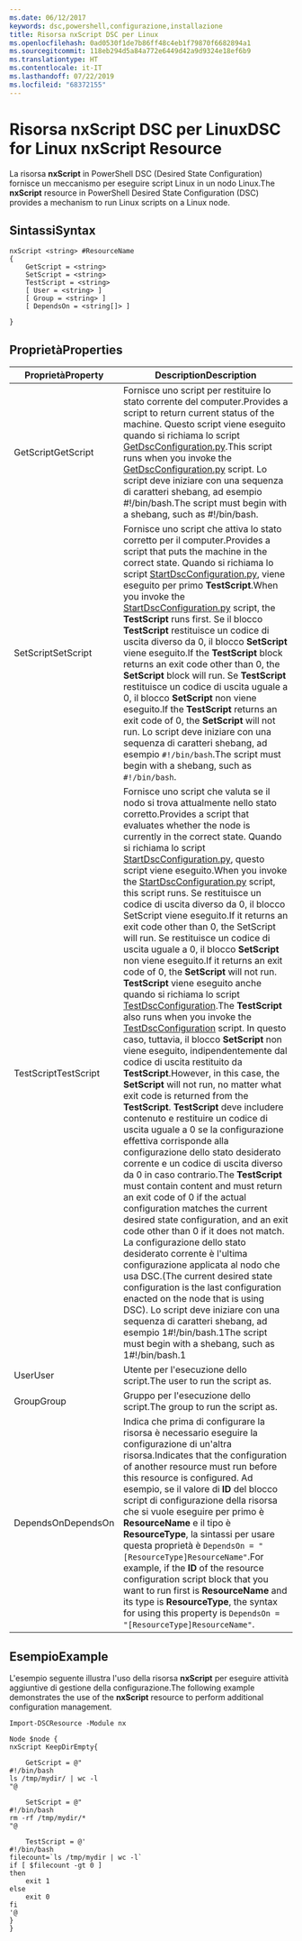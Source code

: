 ```yaml
---
ms.date: 06/12/2017
keywords: dsc,powershell,configurazione,installazione
title: Risorsa nxScript DSC per Linux
ms.openlocfilehash: 0ad0530f1de7b86ff48c4eb1f79870f6682894a1
ms.sourcegitcommit: 118eb294d5a84a772e6449d42a9d9324e18ef6b9
ms.translationtype: HT
ms.contentlocale: it-IT
ms.lasthandoff: 07/22/2019
ms.locfileid: "68372155"
---
```

# <a name="dsc-for-linux-nxscript-resource"></a><span data-ttu-id="3e359-103">Risorsa nxScript DSC per Linux</span><span class="sxs-lookup"><span data-stu-id="3e359-103">DSC for Linux nxScript Resource</span></span>

<span data-ttu-id="3e359-104">La risorsa **nxScript** in PowerShell DSC (Desired State Configuration) fornisce un meccanismo per eseguire script Linux in un nodo Linux.</span><span class="sxs-lookup"><span data-stu-id="3e359-104">The **nxScript** resource in PowerShell Desired State Configuration (DSC) provides a mechanism to run Linux scripts on a Linux node.</span></span>

## <a name="syntax"></a><span data-ttu-id="3e359-105">Sintassi</span><span class="sxs-lookup"><span data-stu-id="3e359-105">Syntax</span></span>

```
nxScript <string> #ResourceName
{
    GetScript = <string>
    SetScript = <string>
    TestScript = <string>
    [ User = <string> ]
    [ Group = <string> ]
    [ DependsOn = <string[]> ]

}
```

## <a name="properties"></a><span data-ttu-id="3e359-106">Proprietà</span><span class="sxs-lookup"><span data-stu-id="3e359-106">Properties</span></span>

|  <span data-ttu-id="3e359-107">Proprietà</span><span class="sxs-lookup"><span data-stu-id="3e359-107">Property</span></span> |  <span data-ttu-id="3e359-108">Description</span><span class="sxs-lookup"><span data-stu-id="3e359-108">Description</span></span> |
|---|---|
| <span data-ttu-id="3e359-109">GetScript</span><span class="sxs-lookup"><span data-stu-id="3e359-109">GetScript</span></span>| <span data-ttu-id="3e359-110">Fornisce uno script per restituire lo stato corrente del computer.</span><span class="sxs-lookup"><span data-stu-id="3e359-110">Provides a script to return current status of the machine.</span></span>  <span data-ttu-id="3e359-111">Questo script viene eseguito quando si richiama lo script [GetDscConfiguration.py](https://github.com/Microsoft/PowerShell-DSC-for-Linux#performing-dsc-operations-from-the-linux-computer).</span><span class="sxs-lookup"><span data-stu-id="3e359-111">This script runs when you invoke the [GetDscConfiguration.py](https://github.com/Microsoft/PowerShell-DSC-for-Linux#performing-dsc-operations-from-the-linux-computer) script.</span></span> <span data-ttu-id="3e359-112">Lo script deve iniziare con una sequenza di caratteri shebang, ad esempio #!/bin/bash.</span><span class="sxs-lookup"><span data-stu-id="3e359-112">The script must begin with a shebang, such as #!/bin/bash.</span></span>|
| <span data-ttu-id="3e359-113">SetScript</span><span class="sxs-lookup"><span data-stu-id="3e359-113">SetScript</span></span>| <span data-ttu-id="3e359-114">Fornisce uno script che attiva lo stato corretto per il computer.</span><span class="sxs-lookup"><span data-stu-id="3e359-114">Provides a script that puts the machine in the correct state.</span></span> <span data-ttu-id="3e359-115">Quando si richiama lo script [StartDscConfiguration.py](https://github.com/Microsoft/PowerShell-DSC-for-Linux#performing-dsc-operations-from-the-linux-computer), viene eseguito per primo **TestScript**.</span><span class="sxs-lookup"><span data-stu-id="3e359-115">When you invoke the [StartDscConfiguration.py](https://github.com/Microsoft/PowerShell-DSC-for-Linux#performing-dsc-operations-from-the-linux-computer) script, the **TestScript** runs first.</span></span> <span data-ttu-id="3e359-116">Se il blocco **TestScript** restituisce un codice di uscita diverso da 0, il blocco **SetScript** viene eseguito.</span><span class="sxs-lookup"><span data-stu-id="3e359-116">If the **TestScript** block returns an exit code other than 0, the **SetScript** block will run.</span></span> <span data-ttu-id="3e359-117">Se **TestScript** restituisce un codice di uscita uguale a 0, il blocco **SetScript** non viene eseguito.</span><span class="sxs-lookup"><span data-stu-id="3e359-117">If the **TestScript** returns an exit code of 0, the **SetScript** will not run.</span></span> <span data-ttu-id="3e359-118">Lo script deve iniziare con una sequenza di caratteri shebang, ad esempio `#!/bin/bash`.</span><span class="sxs-lookup"><span data-stu-id="3e359-118">The script must begin with a shebang, such as `#!/bin/bash`.</span></span>|
| <span data-ttu-id="3e359-119">TestScript</span><span class="sxs-lookup"><span data-stu-id="3e359-119">TestScript</span></span>| <span data-ttu-id="3e359-120">Fornisce uno script che valuta se il nodo si trova attualmente nello stato corretto.</span><span class="sxs-lookup"><span data-stu-id="3e359-120">Provides a script that evaluates whether the node is currently in the correct state.</span></span> <span data-ttu-id="3e359-121">Quando si richiama lo script [StartDscConfiguration.py](https://github.com/Microsoft/PowerShell-DSC-for-Linux#performing-dsc-operations-from-the-linux-computer), questo script viene eseguito.</span><span class="sxs-lookup"><span data-stu-id="3e359-121">When you invoke the [StartDscConfiguration.py](https://github.com/Microsoft/PowerShell-DSC-for-Linux#performing-dsc-operations-from-the-linux-computer) script, this script runs.</span></span> <span data-ttu-id="3e359-122">Se restituisce un codice di uscita diverso da 0, il blocco SetScript viene eseguito.</span><span class="sxs-lookup"><span data-stu-id="3e359-122">If it returns an exit code other than 0, the SetScript will run.</span></span> <span data-ttu-id="3e359-123">Se restituisce un codice di uscita uguale a 0, il blocco **SetScript** non viene eseguito.</span><span class="sxs-lookup"><span data-stu-id="3e359-123">If it returns an exit code of 0, the **SetScript** will not run.</span></span> <span data-ttu-id="3e359-124">**TestScript** viene eseguito anche quando si richiama lo script [TestDscConfiguration](https://github.com/Microsoft/PowerShell-DSC-for-Linux#performing-dsc-operations-from-the-linux-computer).</span><span class="sxs-lookup"><span data-stu-id="3e359-124">The **TestScript** also runs when you invoke the [TestDscConfiguration](https://github.com/Microsoft/PowerShell-DSC-for-Linux#performing-dsc-operations-from-the-linux-computer) script.</span></span> <span data-ttu-id="3e359-125">In questo caso, tuttavia, il blocco **SetScript** non viene eseguito, indipendentemente dal codice di uscita restituito da **TestScript**.</span><span class="sxs-lookup"><span data-stu-id="3e359-125">However, in this case, the **SetScript** will not run, no matter what exit code is returned from the **TestScript**.</span></span> <span data-ttu-id="3e359-126">**TestScript** deve includere contenuto e restituire un codice di uscita uguale a 0 se la configurazione effettiva corrisponde alla configurazione dello stato desiderato corrente e un codice di uscita diverso da 0 in caso contrario.</span><span class="sxs-lookup"><span data-stu-id="3e359-126">The **TestScript** must contain content and must return an exit code of 0 if the actual configuration matches the current desired state configuration, and an exit code other than 0 if it does not match.</span></span> <span data-ttu-id="3e359-127">La configurazione dello stato desiderato corrente è l'ultima configurazione applicata al nodo che usa DSC.</span><span class="sxs-lookup"><span data-stu-id="3e359-127">(The current desired state configuration is the last configuration enacted on the node that is using DSC).</span></span> <span data-ttu-id="3e359-128">Lo script deve iniziare con una sequenza di caratteri shebang, ad esempio 1#!/bin/bash.1</span><span class="sxs-lookup"><span data-stu-id="3e359-128">The script must begin with a shebang, such as 1#!/bin/bash.1</span></span>|
| <span data-ttu-id="3e359-129">User</span><span class="sxs-lookup"><span data-stu-id="3e359-129">User</span></span>| <span data-ttu-id="3e359-130">Utente per l'esecuzione dello script.</span><span class="sxs-lookup"><span data-stu-id="3e359-130">The user to run the script as.</span></span>|
| <span data-ttu-id="3e359-131">Group</span><span class="sxs-lookup"><span data-stu-id="3e359-131">Group</span></span>| <span data-ttu-id="3e359-132">Gruppo per l'esecuzione dello script.</span><span class="sxs-lookup"><span data-stu-id="3e359-132">The group to run the script as.</span></span>|
| <span data-ttu-id="3e359-133">DependsOn</span><span class="sxs-lookup"><span data-stu-id="3e359-133">DependsOn</span></span> | <span data-ttu-id="3e359-134">Indica che prima di configurare la risorsa è necessario eseguire la configurazione di un'altra risorsa.</span><span class="sxs-lookup"><span data-stu-id="3e359-134">Indicates that the configuration of another resource must run before this resource is configured.</span></span> <span data-ttu-id="3e359-135">Ad esempio, se il valore di **ID** del blocco script di configurazione della risorsa che si vuole eseguire per primo è **ResourceName** e il tipo è **ResourceType**, la sintassi per usare questa proprietà è `DependsOn = "[ResourceType]ResourceName"`.</span><span class="sxs-lookup"><span data-stu-id="3e359-135">For example, if the **ID** of the resource configuration script block that you want to run first is **ResourceName** and its type is **ResourceType**, the syntax for using this property is `DependsOn = "[ResourceType]ResourceName"`.</span></span>|

## <a name="example"></a><span data-ttu-id="3e359-136">Esempio</span><span class="sxs-lookup"><span data-stu-id="3e359-136">Example</span></span>

<span data-ttu-id="3e359-137">L'esempio seguente illustra l'uso della risorsa **nxScript** per eseguire attività aggiuntive di gestione della configurazione.</span><span class="sxs-lookup"><span data-stu-id="3e359-137">The following example demonstrates the use of the **nxScript** resource to perform additional configuration management.</span></span>

```
Import-DSCResource -Module nx

Node $node {
nxScript KeepDirEmpty{

    GetScript = @"
#!/bin/bash
ls /tmp/mydir/ | wc -l
"@

    SetScript = @"
#!/bin/bash
rm -rf /tmp/mydir/*
"@

    TestScript = @'
#!/bin/bash
filecount=`ls /tmp/mydir | wc -l`
if [ $filecount -gt 0 ]
then
    exit 1
else
    exit 0
fi
'@
}
}
```
